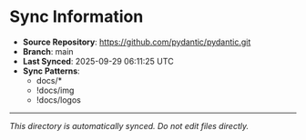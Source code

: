 # Sync Information

- **Source Repository**: https://github.com/pydantic/pydantic.git
- **Branch**: main
- **Last Synced**: 2025-09-29 06:11:25 UTC
- **Sync Patterns**:
  - docs/*
  - !docs/img
  - !docs/logos

---
*This directory is automatically synced. Do not edit files directly.*
